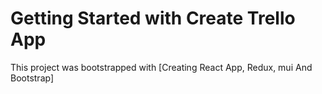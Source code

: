 # Getting Started with Create Trello App

This project was bootstrapped with [Creating React App, Redux, mui And Bootstrap]
